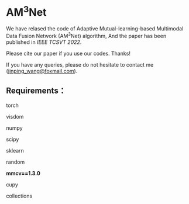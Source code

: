 # AM<sup>3</sup>Net

We have relased the code of Adaptive Mutual-learning-based Multimodal Data Fusion Network (AM<sup>3</sup>Net) algorithm, And the paper has been published in *IEEE TCSVT 2022*.

Please cite our paper if you use our codes. Thanks!

If you have any queries, please do not hesitate to contact me (jinping_wang@foxmail.com).

## Requirements：

torch

visdom

numpy

scipy

sklearn

random

**mmcv==1.3.0**

cupy

collections


